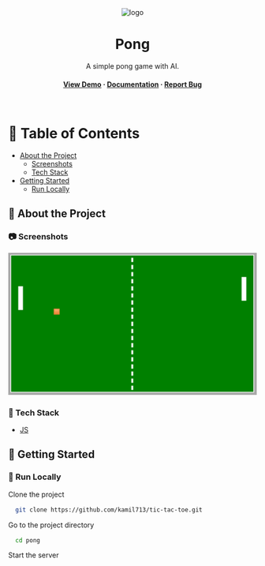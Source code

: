 <div align="center">

  <div display="flex">
    <img src="./img/pong.svg" alt="logo" width="150" height="auto" />
  </div>
  <h1>Pong</h1>
  
  <p>
    A simple pong game with AI.
  </p>
  
  
<h4>
    <a href="https://github.com/kamil713/pong.git">View Demo</a>
  <span> · </span>
    <a href="https://github.com/kamil713/pong.git">Documentation</a>
  <span> · </span>
    <a href="https://github.com/kamil713/pong.git">Report Bug</a>
</div>

<br />

<!-- Table of Contents -->
# :notebook_with_decorative_cover: Table of Contents

- [About the Project](#star2-about-the-project)
  * [Screenshots](#camera-screenshots)
  * [Tech Stack](#space_invader-tech-stack)
- [Getting Started](#toolbox-getting-started)
  * [Run Locally](#running-run-locally)


<!-- About the Project -->
## :star2: About the Project


<!-- Screenshots -->
### :camera: Screenshots

<div align="center" display="flex"> 
  <img src="./img/screenshot.png" alt="screenshot" />
</div>


<!-- TechStack -->
### :space_invader: Tech Stack

  <ul>
    <li><a href="https://developer.mozilla.org/en-US/docs/Web/JavaScript">JS</a></li>
  </ul>


<!-- Getting Started -->
## 	:toolbox: Getting Started

<!-- Run Locally -->
### :running: Run Locally

Clone the project

```bash
  git clone https://github.com/kamil713/tic-tac-toe.git
```

Go to the project directory

```bash
  cd pong
```

Start the server

```Live Server
```